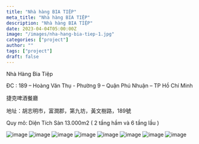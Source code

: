 ```yaml
---
title: "Nhà hàng BIA TIỆP"
meta_title: "Nhà hàng BIA TIỆP"
description: "Nhà hàng BIA TIỆP"
date: 2023-04-04T05:00:00Z
image: "/images/nha-hang-bia-tiep-1.jpg"
categories: ["project"]
author: ""
tags: ["project"]
draft: false
---
```


Nhà Hàng Bia Tiệp

ĐC : 189 – Hoàng Văn Thụ - Phường 9 – Quận Phú Nhuận – TP Hồ Chí Minh

捷克啤酒餐廳

地址：胡志明市，富潤郡，第九坊，黃文樹路，189號

Quy mô: Diện Tích Sàn 13.000m2 ( 2 tầng hầm và 6 tầng lầu )

![image](/images/nha-hang-bia-tiep-1.jpg)
![image](/images/nha-hang-bia-tiep-2.jpg)
![image](/images/nha-hang-bia-tiep-3.jpg)
![image](/images/nha-hang-bia-tiep-4.jpg)
![image](/images/nha-hang-bia-tiep-5.jpg)
![image](/images/nha-hang-bia-tiep-6.jpg)
![image](/images/nha-hang-bia-tiep-7.jpg)
![image](/images/nha-hang-bia-tiep-8.jpg)
